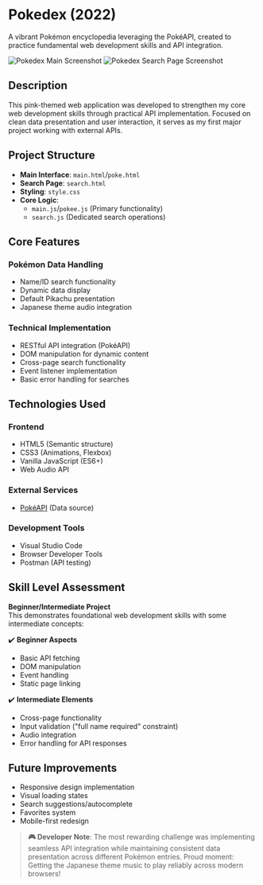 # Pokedex (2022)

A vibrant Pokémon encyclopedia leveraging the PokéAPI, created to practice fundamental web development skills and API integration.

![Pokedex Main Screenshot]()
![Pokedex Search Page Screenshot]()
## Description
This pink-themed web application was developed to strengthen my core web development skills through practical API implementation. Focused on clean data presentation and user interaction, it serves as my first major project working with external APIs.

## Project Structure
- **Main Interface**: `main.html`/`poke.html`
- **Search Page**: `search.html`
- **Styling**: `style.css`
- **Core Logic**: 
  - `main.js`/`pokee.js` (Primary functionality)
  - `search.js` (Dedicated search operations)

## Core Features
### Pokémon Data Handling
- Name/ID search functionality
- Dynamic data display
- Default Pikachu presentation
- Japanese theme audio integration

### Technical Implementation
- RESTful API integration (PokéAPI)
- DOM manipulation for dynamic content
- Cross-page search functionality
- Event listener implementation
- Basic error handling for searches

## Technologies Used
### Frontend
- HTML5 (Semantic structure)
- CSS3 (Animations, Flexbox)
- Vanilla JavaScript (ES6+)
- Web Audio API

### External Services
- [PokéAPI](https://pokeapi.co/) (Data source)

### Development Tools
- Visual Studio Code
- Browser Developer Tools
- Postman (API testing)

## Skill Level Assessment
**Beginner/Intermediate Project**  
This demonstrates foundational web development skills with some intermediate concepts:

✔️ **Beginner Aspects**  
- Basic API fetching  
- DOM manipulation  
- Event handling  
- Static page linking  

✔️ **Intermediate Elements**  
- Cross-page functionality  
- Input validation ("full name required" constraint)  
- Audio integration  
- Error handling for API responses  

## Future Improvements
- Responsive design implementation
- Visual loading states
- Search suggestions/autocomplete
- Favorites system
- Mobile-first redesign

> **🎮 Developer Note**: The most rewarding challenge was implementing seamless API integration while maintaining consistent data presentation across different Pokémon entries. Proud moment: Getting the Japanese theme music to play reliably across modern browsers!
